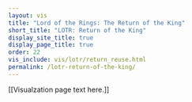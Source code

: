 ```yaml
---
layout: vis
title: "Lord of the Rings: The Return of the King"
short_title: "LOTR: Return of the King"
display_site_title: true
display_page_title: true
order: 22
vis_include: vis/lotr/return_reuse.html
permalink: /lotr-return-of-the-king/
---
```


[[Visualzation page text here.]]
